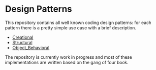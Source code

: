 # Design Patterns
This repository contains all well known coding design patterns: for each pattern there is a pretty simple use case with a brief description.

- [Creational](https://github.com/Kegbird/design_patterns/tree/main/Creational)
- [Structural](https://github.com/Kegbird/design_patterns/tree/main/Structural)
- [Object_Behavioral](https://github.com/Kegbird/design_patterns/tree/main/Object_Behavioral)

The repository is currently work in progress and most of these implementations are written based on the gang of four book.
